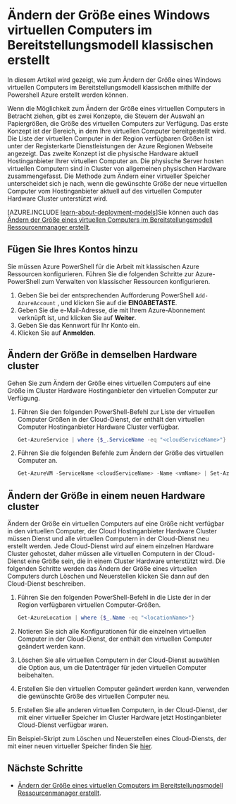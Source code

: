 <properties
    pageTitle="Ändern der Größe eines klassischen Windows virtuellen Computers | Microsoft Azure"
    description="Ändern der Größe eines Windows-Computers im Bereitstellungsmodell klassischen mithilfe der Powershell Azure erstellt."
    services="virtual-machines-windows"
    documentationCenter=""
    authors="Drewm3"
    manager="timlt"
    editor=""
    tags="azure-service-management"/>

<tags
    ms.service="virtual-machines-windows"
    ms.workload="na"
    ms.tgt_pltfrm="vm-windows"
    ms.devlang="na"
    ms.topic="article"
    ms.date="10/19/2016"
    ms.author="drewm"/>


# <a name="resize-a-windows-vm-created-in-the-classic-deployment-model"></a>Ändern der Größe eines Windows virtuellen Computers im Bereitstellungsmodell klassischen erstellt

In diesem Artikel wird gezeigt, wie zum Ändern der Größe eines Windows virtuellen Computers im Bereitstellungsmodell klassischen mithilfe der Powershell Azure erstellt werden können.

Wenn die Möglichkeit zum Ändern der Größe eines virtuellen Computers in Betracht ziehen, gibt es zwei Konzepte, die Steuern der Auswahl an Papiergrößen, die Größe des virtuellen Computers zur Verfügung. Das erste Konzept ist der Bereich, in dem Ihre virtuellen Computer bereitgestellt wird. Die Liste der virtuellen Computer in der Region verfügbaren Größen ist unter der Registerkarte Dienstleistungen der Azure Regionen Webseite angezeigt. Das zweite Konzept ist die physische Hardware aktuell Hostinganbieter Ihrer virtuellen Computer an. Die physische Server hosten virtuellen Computern sind in Cluster von allgemeinen physischen Hardware zusammengefasst. Die Methode zum Ändern einer virtueller Speicher unterscheidet sich je nach, wenn die gewünschte Größe der neue virtuellen Computer vom Hostinganbieter aktuell auf des virtuellen Computer Hardware Cluster unterstützt wird.

[AZURE.INCLUDE [learn-about-deployment-models](../../includes/learn-about-deployment-models-classic-include.md)]Sie können auch das [Ändern der Größe eines virtuellen Computers im Bereitstellungsmodell Ressourcenmanager erstellt](virtual-machines-windows-resize-vm.md).


## <a name="add-your-account"></a>Fügen Sie Ihres Kontos hinzu

Sie müssen Azure PowerShell für die Arbeit mit klassischen Azure Ressourcen konfigurieren. Führen Sie die folgenden Schritte zur Azure-PowerShell zum Verwalten von klassischer Ressourcen konfigurieren.

1. Geben Sie bei der entsprechenden Aufforderung PowerShell `Add-AzureAccount` , und klicken Sie auf die **EINGABETASTE**. 
2. Geben Sie die e-Mail-Adresse, die mit Ihrem Azure-Abonnement verknüpft ist, und klicken Sie auf **Weiter**. 
3. Geben Sie das Kennwort für Ihr Konto ein. 
4. Klicken Sie auf **Anmelden**. 


## <a name="resize-in-the-same-hardware-cluster"></a>Ändern der Größe in demselben Hardware cluster

Gehen Sie zum Ändern der Größe eines virtuellen Computers auf eine Größe im Cluster Hardware Hostinganbieter den virtuellen Computer zur Verfügung.

1. Führen Sie den folgenden PowerShell-Befehl zur Liste der virtuellen Computer Größen in der Cloud-Dienst, der enthält den virtuellen Computer Hostinganbieter Hardware Cluster verfügbar.

    ```powershell
    Get-AzureService | where {$_.ServiceName -eq "<cloudServiceName>"}
    ```

2. Führen Sie die folgenden Befehle zum Ändern der Größe des virtuellen Computer an.

    ```powershell
    Get-AzureVM -ServiceName <cloudServiceName> -Name <vmName> | Set-AzureVMSize -InstanceSize <newVMSize> | Update-AzureVM
    ```

## <a name="resize-on-a-new-hardware-cluster"></a>Ändern der Größe in einem neuen Hardware cluster

Ändern der Größe ein virtuellen Computers auf eine Größe nicht verfügbar in den virtuellen Computer, der Cloud Hostinganbieter Hardware Cluster müssen Dienst und alle virtuellen Computern in der Cloud-Dienst neu erstellt werden. Jede Cloud-Dienst wird auf einem einzelnen Hardware Cluster gehostet, daher müssen alle virtuellen Computern in der Cloud-Dienst eine Größe sein, die in einem Cluster Hardware unterstützt wird. Die folgenden Schritte werden das Ändern der Größe eines virtuellen Computers durch Löschen und Neuerstellen klicken Sie dann auf den Cloud-Dienst beschreiben.

1. Führen Sie den folgenden PowerShell-Befehl in die Liste der in der Region verfügbaren virtuellen Computer-Größen. 

    ```powershell
    Get-AzureLocation | where {$_.Name -eq "<locationName>"}
    ```

2. Notieren Sie sich alle Konfigurationen für die einzelnen virtuellen Computer in der Cloud-Dienst, der enthält den virtuellen Computer geändert werden kann. 
3. Löschen Sie alle virtuellen Computern in der Cloud-Dienst auswählen die Option aus, um die Datenträger für jeden virtuellen Computer beibehalten.
4. Erstellen Sie den virtuellen Computer geändert werden kann, verwenden die gewünschte Größe des virtuellen Computer neu.
5. Erstellen Sie alle anderen virtuellen Computern, in der Cloud-Dienst, der mit einer virtueller Speicher im Cluster Hardware jetzt Hostinganbieter Cloud-Dienst verfügbar waren.

Ein Beispiel-Skript zum Löschen und Neuerstellen eines Cloud-Diensts, der mit einer neuen virtueller Speicher finden Sie [hier](https://github.com/Azure/azure-vm-scripts). 


## <a name="next-steps"></a>Nächste Schritte

- [Ändern der Größe eines virtuellen Computers im Bereitstellungsmodell Ressourcenmanager erstellt](virtual-machines-windows-resize-vm.md).
